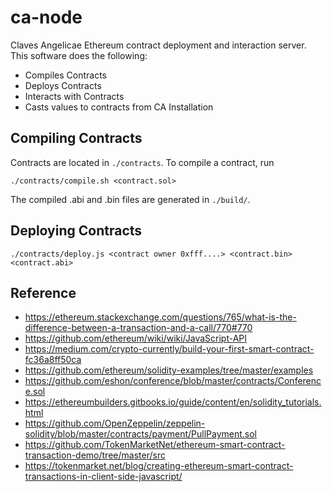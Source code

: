 # ca-node

Claves Angelicae Ethereum contract deployment and interaction server. This software
does the following:

  - Compiles Contracts
  - Deploys Contracts
  - Interacts with Contracts
  - Casts values to contracts from CA Installation

## Compiling Contracts

Contracts are located in `./contracts`. To compile a contract, run

    ./contracts/compile.sh <contract.sol>

The compiled .abi and .bin files are generated in `./build/`.

## Deploying Contracts

    ./contracts/deploy.js <contract owner 0xfff....> <contract.bin> <contract.abi>


## Reference

  - https://ethereum.stackexchange.com/questions/765/what-is-the-difference-between-a-transaction-and-a-call/770#770
  - https://github.com/ethereum/wiki/wiki/JavaScript-API
  - https://medium.com/crypto-currently/build-your-first-smart-contract-fc36a8ff50ca
  - https://github.com/ethereum/solidity-examples/tree/master/examples
  - https://github.com/eshon/conference/blob/master/contracts/Conference.sol
  - https://ethereumbuilders.gitbooks.io/guide/content/en/solidity_tutorials.html
  - https://github.com/OpenZeppelin/zeppelin-solidity/blob/master/contracts/payment/PullPayment.sol
  - https://github.com/TokenMarketNet/ethereum-smart-contract-transaction-demo/tree/master/src
  - https://tokenmarket.net/blog/creating-ethereum-smart-contract-transactions-in-client-side-javascript/

